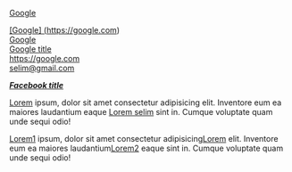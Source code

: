 <a href="https://google.com" title="Search Engine">Google

[Google] (https://google.com)
<br>
[Google](https://google.com)
<br>
[Google title](https://google.com "Search selim")
<br>
<https://google.com><br>
<selim@gmail.com><br>


**_[Facebook title](https://google.com "Search selim")_**


[Lorem](https://selimrezaswadhin.com "hello bangladesh") ipsum, dolor sit amet consectetur adipisicing elit. Inventore eum ea maiores laudantium eaque [Lorem selim](https://selimrezaswadhin.com "hello bangladesh selim") sint in. Cumque voluptate quam unde sequi odio!


[Lorem1][1] ipsum, dolor sit amet consectetur adipisicing[Lorem][1] elit. Inventore eum ea maiores laudantium[Lorem2][2] eaque sint in. Cumque voluptate quam unde sequi odio!

[1]: <https://google.com> "title here"
[2]:<https://google.com> "title bangladesh"